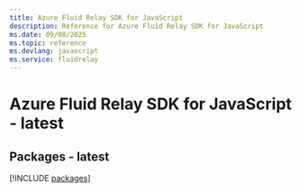 ```yaml
---
title: Azure Fluid Relay SDK for JavaScript
description: Reference for Azure Fluid Relay SDK for JavaScript
ms.date: 09/08/2025
ms.topic: reference
ms.devlang: javascript
ms.service: fluidrelay
---
```

# Azure Fluid Relay SDK for JavaScript - latest
## Packages - latest
[!INCLUDE [packages](fluid-relay-index.md)]